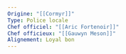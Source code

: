 ```yaml
---
Origine: "[[Cormyr]]"
Type: Police locale
Chef officiel: "[[Aric Fortenoir]]"
Chef officieux: "[[Gauwyn Meson]]"
Alignement: Loyal bon
---
```

